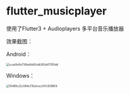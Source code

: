 # flutter_musicplayer
使用了Flutter3 + Audioplayers 多平台音乐播放器

效果截图：

Android：

<img src="https://s11.ax1x.com/2024/02/01/pFMxB7Q.png" alt="ccad3e5e730bd4d41cdb263d47355dd" style="zoom:50%;" />

Windows：

<img src="https://s11.ax1x.com/2024/02/01/pFMxrkj.png" alt="15469c22c084e730a1cec247c929654" style="zoom:50%;" />

